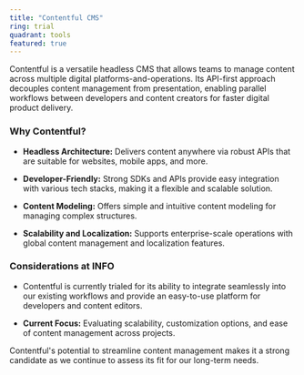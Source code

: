 ```yaml
---
title: "Contentful CMS"
ring: trial
quadrant: tools
featured: true
---
```


Contentful is a versatile headless CMS that allows teams to manage content across multiple digital platforms-and-operations. Its API-first approach decouples content management from presentation, enabling parallel workflows between developers and content creators for faster digital product delivery.

  

### Why Contentful?

- **Headless Architecture:** Delivers content anywhere via robust APIs that are suitable for websites, mobile apps, and more.

- **Developer-Friendly:** Strong SDKs and APIs provide easy integration with various tech stacks, making it a flexible and scalable solution.

- **Content Modeling:** Offers simple and intuitive content modeling for managing complex structures.

- **Scalability and Localization:** Supports enterprise-scale operations with global content management and localization features.

  

### Considerations at INFO

- Contentful is currently trialed for its ability to integrate seamlessly into our existing workflows and provide an easy-to-use platform for developers and content editors.

- **Current Focus:** Evaluating scalability, customization options, and ease of content management across projects.

  

Contentful's potential to streamline content management makes it a strong candidate as we continue to assess its fit for our long-term needs.